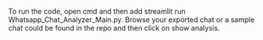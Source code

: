 To run the code, open cmd and then add streamlit run Whatsapp_Chat_Analyzer_Main.py.
Browse your exported chat or a sample chat could be found in the repo and then click on show analysis.
